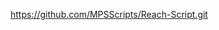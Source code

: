 https://github.com/MPSScripts/Reach-Script.git

<!---
Galaxyninja9072/Galaxyninja9072 is a ✨ special ✨ repository because its `README.md` (this file) appears on your GitHub profile.
You can click the Preview link to take a look at your changes.
--->
